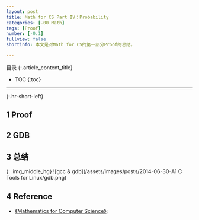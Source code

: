 ```yaml
---
layout: post
title: Math for CS Part IV：Probability
categories: [-00 Math]
tags: [Proof]
number: [-0.1]
fullview: false
shortinfo: 本文是对Math for CS的第一部分Proof的总结。

---
```

目录
{:.article_content_title}


* TOC
{:toc}

---
{:.hr-short-left}

## 1 Proof ##

## 2 GDB ##

## 3 总结 ##

{: .img_middle_hg}
![gcc & gdb](/assets/images/posts/2014-06-30-A1 C Tools for Linux/gdb.png)

## 4 Reference ##

- [《Mathematics for Computer Science》](https://courses.csail.mit.edu/6.042/spring17/mcs.pdf);





